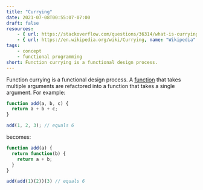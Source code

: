 ```yaml
---
title: "Currying"
date: 2021-07-08T00:55:07-07:00
draft: false
resources:
    - { url: https://stackoverflow.com/questions/36314/what-is-currying, name: "Stack Overflow" }
    - { url: https://en.wikipedia.org/wiki/Currying, name: "Wikipedia" }
tags:
    - concept
    - functional programming
short: Function currying is a functional design process.
---
```


Function currying is a functional design process. A [function](/glossary/function) that takes multiple arguments are refactored into a function that takes a single argument. For example:

```javascript
function add(a, b, c) {
  return a + b + c;
}

add(1, 2, 3); // equals 6
```

becomes:

```javascript
function add(a) {
  return function(b) {
    return a + b;
  }
}

add(add(1)(2))(3) // equals 6
```

